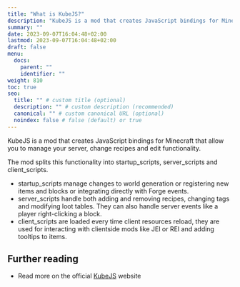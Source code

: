 ```yaml
---
title: "What is KubeJS?"
description: "KubeJS is a mod that creates JavaScript bindings for Minecraft that allow you to manage your server, change recipes and edit functionality."
summary: ""
date: 2023-09-07T16:04:48+02:00
lastmod: 2023-09-07T16:04:48+02:00
draft: false
menu:
  docs:
    parent: ""
    identifier: ""
weight: 810
toc: true
seo:
  title: "" # custom title (optional)
  description: "" # custom description (recommended)
  canonical: "" # custom canonical URL (optional)
  noindex: false # false (default) or true
---
```


KubeJS is a mod that creates JavaScript bindings for Minecraft that allow you to manage your server, change recipes and edit functionality.

The mod splits this functionality into <span class="badge text-bg-dark startup-scripts">startup_scripts</span>, <span class="badge text-bg-dark server-scripts">server_scripts</span> and <span class="badge text-bg-dark client-scripts">client_scripts</span>.

- <span class="badge text-bg-dark startup-scripts">startup_scripts</span> manage changes to world generation or registering new items and blocks or integrating directly with Forge events.
- <span class="badge text-bg-dark server-scripts">server_scripts</span> handle both adding and removing recipes, changing tags and modifying loot tables. They can also handle server events like a player right-clicking a block.
- <span class="badge text-bg-dark client-scripts">client_scripts</span> are loaded every time client resources reload, they are used for interacting with clientside mods like JEI or REI and adding tooltips to items.

## Further reading

- Read more on the official [KubeJS](https://kubejs.com/) website
